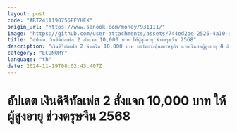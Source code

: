 ```yaml
---
layout: post
code: "ART2411190756FFYHEX"
origin_url: "https://www.sanook.com/money/931111/"
image: "https://github.com/user-attachments/assets/744ed2be-2526-4a10-92ac-2ec6b385c045"
title: "อัปเดต เงินดิจิทัลเฟส 2 สั่งแจก 10,000 บาท ให้ผู้สูงอายุ ช่วงตรุษจีน 2568"
description: "เงินดิจิทัลเฟส 2 จ่ายเงิน 10,000 บาท บอร์ดกระตุ้นเศรษฐกิจ แจกเงินสดผู้สูงอายุ 4 ล้านคน ช่วงตรุษจีน 68"
category: "ECONOMY"
language: "th"
date: 2024-11-19T08:02:43.407Z
---
```


# อัปเดต เงินดิจิทัลเฟส 2 สั่งแจก 10,000 บาท ให้ผู้สูงอายุ ช่วงตรุษจีน 2568